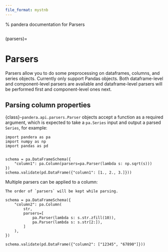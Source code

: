 ```yaml
---
file_format: mystnb
---
```


% pandera documentation for Parsers

```{currentmodule} pandera
```

(parsers)=

# Parsers

Parsers allow you to do some preprocessing on dataframes, columns, and series
objects. Currently only support Pandas objects. Both dataframe-level and
component-level parsers are available and dataframe-level parsers will be
performed first and component-level ones next.

## Parsing column properties

{class}`~pandera.api.parsers.Parser` objects accept a function as a required argument, which is
expected to take a `pa.Series` input and output a parsed `Series`, for example:

```{code-cell} python
import pandera as pa
import numpy as np
import pandas as pd


schema = pa.DataFrameSchema({
    "column1": pa.Column(parsers=pa.Parser(lambda s: np.sqrt(s)))
})
schema.validate(pd.DataFrame({"column1": [1., 2., 3.]}))
```

Multiple parsers can be applied to a column:

```{important}
The order of `parsers` will be kept while parsing.
```

```{code-cell} python
schema = pa.DataFrameSchema({
    "column2": pa.Column(
        str,
        parsers=[
            pa.Parser(lambda s: s.str.zfill(10)),
            pa.Parser(lambda s: s.str[2:]),
        ]
    ),
})

schema.validate(pd.DataFrame({"column2": ["12345", "67890"]}))
```
